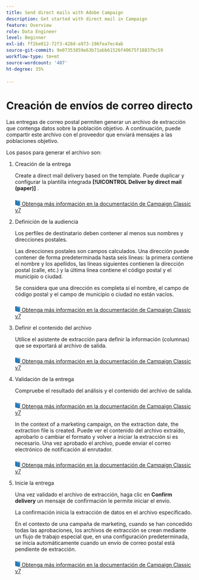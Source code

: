 ```yaml
---
title: Send direct mails with Adobe Campaign
description: Get started with direct mail in Campaign
feature: Overview
role: Data Engineer
level: Beginner
exl-id: ff2be012-72f3-428d-a973-196fea7ec4ab
source-git-commit: 9e07353859e63b71abb61526f40675f18837bc59
workflow-type: tm+mt
source-wordcount: '407'
ht-degree: 35%

---
```


# Creación de envíos de correo directo

Las entregas de correo postal permiten generar un archivo de extracción que contenga datos sobre la población objetivo. A continuación, puede compartir este archivo con el proveedor que enviará mensajes a las poblaciones objetivo.

Los pasos para generar el archivo son:

1. Creación de la entrega

   Create a direct mail delivery based on the template. Puede duplicar y configurar la plantilla integrada **[!UICONTROL Deliver by direct mail (paper)]** .

   ![](../assets/do-not-localize/book.png)[ Obtenga más información en la documentación de Campaign Classic v7](https://experienceleague.adobe.com/docs/campaign-classic/using/sending-messages/sending-direct-mail/creating-a-direct-mail-delivery.html)

1. Definición de la audiencia

   Los perfiles de destinatario deben contener al menos sus nombres y direcciones postales.

   Las direcciones postales son campos calculados. Una dirección puede contener de forma predeterminada hasta seis líneas: la primera contiene el nombre y los apellidos, las líneas siguientes contienen la dirección postal (calle, etc.) y la última línea contiene el código postal y el municipio o ciudad.

   Se considera que una dirección es completa si el nombre, el campo de código postal y el campo de municipio o ciudad no están vacíos.

   ![](../assets/do-not-localize/book.png)[ Obtenga más información en la documentación de Campaign Classic v7](https://experienceleague.adobe.com/docs/campaign-classic/using/sending-messages/key-steps-when-creating-a-delivery/steps-defining-the-target-population.html)

1. Definir el contenido del archivo

   Utilice el asistente de extracción para definir la información (columnas) que se exportará al archivo de salida.

   ![](../assets/do-not-localize/book.png)[ Obtenga más información en la documentación de Campaign Classic v7](https://experienceleague.adobe.com/docs/campaign-classic/using/sending-messages/sending-direct-mail/defining-the-direct-mail-content.html)

1. Validación de la entrega

   Compruebe el resultado del análisis y el contenido del archivo de salida.

   ![](../assets/do-not-localize/book.png)[ Obtenga más información en la documentación de Campaign Classic v7](https://experienceleague.adobe.com/docs/campaign-classic/using/sending-messages/sending-direct-mail/validating.html)

   In the context of a marketing campaign, on the extraction date, the extraction file is created. Puede ver el contenido del archivo extraído, aprobarlo o cambiar el formato y volver a iniciar la extracción si es necesario. Una vez aprobado el archivo, puede enviar el correo electrónico de notificación al enrutador.

   ![](../assets/do-not-localize/book.png)[ Obtenga más información en la documentación de Campaign Classic v7](https://experienceleague.adobe.com/docs/campaign-classic/using/orchestrating-campaigns/orchestrate-campaigns/marketing-campaign-approval.html#approving-an-extraction-file)

1. Inicie la entrega

   Una vez validado el archivo de extracción, haga clic en **Confirm delivery** un mensaje de confirmación le permite iniciar el envío.

   La confirmación inicia la extracción de datos en el archivo especificado.

   En el contexto de una campaña de marketing, cuando se han concedido todas las aprobaciones, los archivos de extracción se crean mediante un flujo de trabajo especial que, en una configuración predeterminada, se inicia automáticamente cuando un envío de correo postal está pendiente de extracción.

   ![](../assets/do-not-localize/book.png)[ Obtenga más información en la documentación de Campaign Classic v7](https://experienceleague.adobe.com/docs/campaign-classic/using/orchestrating-campaigns/orchestrate-campaigns/marketing-campaign-deliveries.html#starting-an-offline-delivery)
